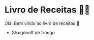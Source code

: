 # Livro de Receitas :woman_cook:

Olá! Bem vindo ao livro de receitas :money_mouth_face:

- Strogonoff de frango